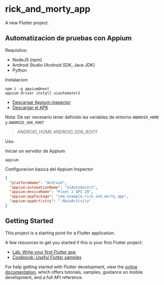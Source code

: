 # rick_and_morty_app

A new Flutter project.

## Automatizacion de pruebas con Appium

Requisitos:

- NodeJS (npm)
- Android Studio (Android SDK, Java JDK)
- Python

Instalacion:

```console
npm i -g appium@next
appium driver install uiautomator2
```

- [Descargar Appium inspector](https://github.com/appium/appium-inspector/releases)
- [Descargar el APK](https://github.com/wensespl/rick_and_morty_app/releases)

Nota: De ser necesario tener definido las variables de entorno `ANDROID_HOME` y `ANDROID_SDK_ROOT`

> ANDROID_HOME
> ANDROID_SDK_ROOT

Uso:

Iniciar un servidor de Appium

```console
appium
```

Configuracion basica del Appium Inspector

```JSON
{
  "platformName": "Android",
  "appium:automationName": "UiAutomator2",
  "appium:deviceName": "Pixel 2 API 29",
  "appium:appPackage": "com.example.rick_and_morty_app",
  "appium:appActivity": ".MainActivity"
}
```

## Getting Started

This project is a starting point for a Flutter application.

A few resources to get you started if this is your first Flutter project:

- [Lab: Write your first Flutter app](https://docs.flutter.dev/get-started/codelab)
- [Cookbook: Useful Flutter samples](https://docs.flutter.dev/cookbook)

For help getting started with Flutter development, view the
[online documentation](https://docs.flutter.dev/), which offers tutorials,
samples, guidance on mobile development, and a full API reference.
